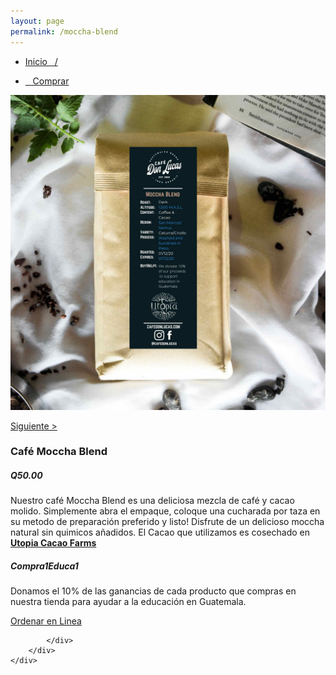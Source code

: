 ```yaml
---
layout: page
permalink: /moccha-blend
---
```

<div class="region">
	<div class="container">
		<div class="row">
			<div class="col-md-8 col-xs-12">
				<ul>
					<li><a href="/"><p> Inicio &nbsp;&nbsp;/</p></a></li>
					<li><a href="/comprar"><p>&nbsp;&nbsp; Comprar </p></a></li>
				</ul>
				<img class="img-responsive" src="/images/moccha-blend.jpg">
			</div>
			<div class="col-md-4 col-xs-12">
				<a href="/region-san-marcos"><p>Siguiente > </p></a>
				<h3>Caf&eacute; Moccha Blend</h3>
				<h5><strong>Q50.00</strong></h5>
				<p>Nuestro café Moccha Blend es una deliciosa mezcla de café y cacao molido. Simplemente abra el empaque, coloque una cucharada por taza en su metodo de preparaci&oacute;n preferido y listo! Disfrute de un delicioso moccha natural sin quimicos añadidos. El Cacao que utilizamos es cosechado en <a href="https://www.utopiaecohotel.com/collections/utopia-cacao-farms" target="_blank"><strong>Utopia Cacao Farms</strong></a> </p>
				<h5>Compra1Educa1</h5>
				<p>Donamos el 10% de las ganancias de cada producto que compras en nuestra tienda para ayudar a la educaci&oacute;n en Guatemala.</p>
				<a href="/orden-en-linea" id="button">Ordenar en Linea</a>

			</div>
		</div>
	</div>
</div>